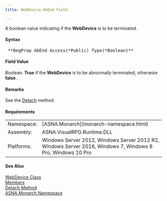 ```yaml
---
title: WebDevice.AbEnd Field

---
```


A boolean value indicating if the **WebDevice** is to be terminated.

#### Syntax
<pre class="prettyprint"> **BegProp AbEnd Access(*Public) Type(*Boolean)**       </pre>

<!--mine -->

#### Field Value
Boolean. **True** if the **WebDevice** is to be abnormally terminated, otherwise **false** .

#### Remarks
See the [ Detach](web-device-classDetach-method.html) method.
<!-- -->

#### Requirements
<table class="dttable" cellspacing="0" cellpadding="4" width="60%">
           <colgroup>
            <col width="15%" style="font-weight:bold" />
            <col width="85%" />
          </colgroup>
          <tr>
            <td>Namespace:</td>
            <td>[ASNA.Monarch](monarch-namespace.html)</td>
          </tr>
          <tr>
            <td>Assembly:</td>
            <td>ASNA.VisualRPG.Runtime.DLL</td>
          </tr>
         <tr>
            <td>Platforms:</td>
            <td> Windows Server 2012, Windows Server 2012 R2, Windows Server 2016, Windows 7, Windows 8 Pro, Windows 10 Pro</td>
         </tr>
</table>

#### See Also
[WebDevice Class](web-device-class.html) <br /> [ Members](web-device-class-members.html) <br /> [ Detach Method](web-device-classDetach-method.html) <br /> [ASNA.Monarch Namespace](monarch-namespace.html) 
